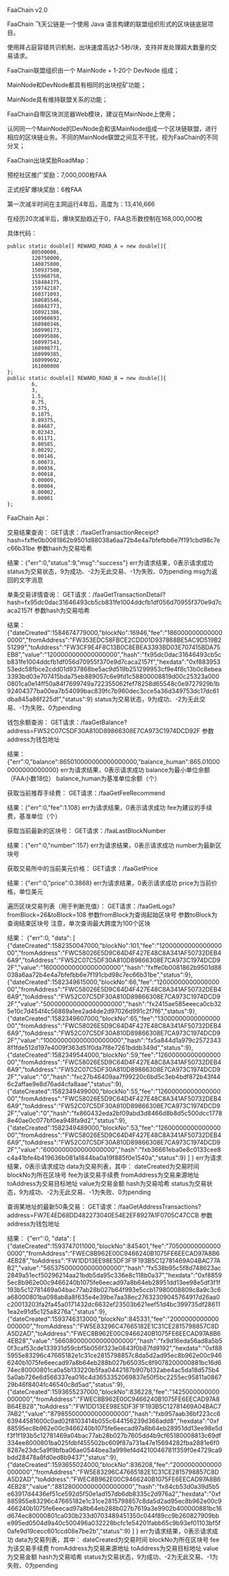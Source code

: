 FaaChain v2.0


FaaChain 飞天公链是一个使用 Java 语言构建的联盟组织形式的区块链底层项目。

使用拜占庭容错共识机制，出块速度高达2-5秒/块，支持并发处理超大数量的交易请求。


FaaChain联盟组织由一个 MainNode + 1-20个 DevNode 组成；

MainNode和DevNode都具有相同的出块挖矿功能；

MainNode具有维持联盟关系的功能；

FaaChain自带区块浏览器Web模块，建议在MainNode上使用；

认同同一个MainNode的DevNode会和该MainNode组成一个区块链联盟，进行相应的区块链业务。不同的MainNode联盟之间互不干扰，视为FaaChain的不同分叉；


FaaChain出块奖励RoadMap：

预挖社区推广奖励：7,000,000枚FAA

正式挖矿爆块奖励：6枚FAA

第一次减半时间在主网运行4年后，高度为：13,416,666

在经历20次减半后，爆块奖励趋近于0，FAA总币数控制在168,000,000枚

具体代码：

    public static double[] REWARD_ROAD_A = new double[]{
            80500000,
            120750000,
            140875000,
            150937500,
            155968750,
            158484375,
            159742187,
            160371093,
            160685546,
            160842773,
            160921386,
            160960693,
            160980346,
            160990173,
            160995086,
            160997543,
            160998771,
            160999385,
            160999692,
            161000000
    };
    public static double[] REWARD_ROAD_B = new double[]{
            6,
            3,
            1.5,
            0.75,
            0.375,
            0.1875,
            0.09375,
            0.04687,
            0.02343,
            0.01171,
            0.00585,
            0.00292,
            0.00146,
            0.00073,
            0.00036,
            0.00018,
            0.00009,
            0.00004,
            0.00002,
            0.00001
    };


FaaChain Api：

交易结果查询：
GET请求：/faaGetTransactionReceipt?hash=fxffe0b0081862b9501d88038a6aa72b4e4a7bfefbb6e7f191cbd98c7ec66b31be
参数hash为交易哈希

结果：{"err":0,"status":9,"msg":"success"} 
err为请求结果，0表示请求成功
status为交易状态，9为成功、-2为无此交易、-1为失败、0为pending
msg为返回的文字消息


单条交易详情查询：
GET请求：/faaGetTransactionDetail?hash=fx95dc0dac31646493cb5cb831fe1004ddcfb1df056d70955f370e9d7caca2157f
参数hash为交易哈希

结果：{"dateCreated":1584674779000,"blockNo":16946,"fee":"1860000000000000000","fromAddress":"FW353EDC58FBCE2CDD01D937868BE5AC9D519B251299","toAddress":"FW3CF9E4F8C13B0C8EBEA3393BD03E707415BDA75EB8","value":"1200000000000000000","hash":"fx95dc0dac31646493cb5cb831fe1004ddcfb1df056d70955f370e9d7caca2157f","hexdata":"0xf88395353edc58fbce2cdd01d937868be5ac9d519b251299953cf9e4f8c13b0c8ebea3393bd03e707415bda75eb889057c6e9fd1c58800008819d00c25323a0000801ca0e14ff50a84f7699749a722355062fef78258d65548c0e9727929b1b92404377ba00ea7b54099bac839fc7b960dec3cce5a36d349753dc17dc61dba845a86f225df","status":9}
status为交易状态，9为成功、-2为无此交易、-1为失败、0为pending


钱包余额查询：
GET请求：/faaGetBalance?address=FW52C07C5DF30A810D89866308E7CA973C1974DCD92F
参数address为钱包地址

结果：{"err":0,"balance":865010000000000000000,"balance_human":865.010000000000000000}
err为请求结果，0表示请求成功
balance为最小单位余额（FAA小数18位）
balance_human为基准单位余额（个）


获取当前推荐手续费：
GET请求：/faaGetFeeRecommend

结果：{"err":0,"fee":1.108}
err为请求结果，0表示请求成功
fee为建议的手续费，基准单位（个）


获取当前最新的区块号：
GET请求：/faaLastBlockNumber

结果：{"err":0,"number":157}
err为请求结果，0表示请求成功
number为最新区块号


获取交易所中的当前美元价格：
GET请求：/faaGetPrice

结果：{"err":0,"price":0.3868}
err为请求结果，0表示请求成功
price为当前价格，单位美元


遍历区块交易列表（用于判断充值）：
GET请求：/faaGetLogs?fromBlock=26&toBlock=108
参数fromBlock为查询起始区块号
参数toBlock为查询结束区块号
注意，单次查询最大跨度为100个区块

结果：
{"err":0,
"data":
	[
	{"dateCreated":1582350047000,"blockNo":101,"fee":"1200000000000000000","fromAddress":"FWC58026E5D9C64D4F427E48C8A341AF50732DEB46A9","toAddress":"FW52C07C5DF30A810D89866308E7CA973C1974DCD92F","value":"160000000000000000000","hash":"fxffe0b0081862b9501d88038a6aa72b4e4a7bfefbb6e7f191cbd98c7ec66b31be","status":9},
	{"dateCreated":1582349615000,"blockNo":66,"fee":"1200000000000000000","fromAddress":"FWC58026E5D9C64D4F427E48C8A341AF50732DEB46A9","toAddress":"FW52C07C5DF30A810D89866308E7CA973C1974DCD92F","value":"500000000000000000000","hash":"fx2415ae585eeeca0cb325e10c7d454f4c56869a1ee2ad4de2d97026d991c2f7f6","status":9},
	{"dateCreated":1582349607000,"blockNo":65,"fee":"1300000000000000000","fromAddress":"FWC58026E5D9C64D4F427E48C8A341AF50732DEB46A9","toAddress":"FW52C07C5DF30A810D89866308E7CA973C1974DCD92F","value":"100000000000000000000","hash":"fx5a844d1a979c25723438f1fde512d197e4009f363d51f0da7f8e7261bddb349d","status":9},
	{"dateCreated":1582349544000,"blockNo":59,"fee":"1260000000000000000","fromAddress":"FWC58026E5D9C64D4F427E48C8A341AF50732DEB46A9","toAddress":"FW52C07C5DF30A810D89866308E7CA973C1974DCD92F","value":"0","hash":"fxc27b46409aa7f99220c6bd5c3eb4bdf872b43f446c2affae9e8d76ad4cfa8aae","status":9},
	{"dateCreated":1582349499000,"blockNo":55,"fee":"1260000000000000000","fromAddress":"FWC58026E5D9C64D4F427E48C8A341AF50732DEB46A9","toAddress":"FW52C07C5DF30A810D89866308E7CA973C1974DCD92F","value":"0","hash":"fx860432eda2bf09abd3d8466d8b8d5c500dcc17788e40ae0c077bf0ea948fa9d2","status":9},
	{"dateCreated":1582349489000,"blockNo":53,"fee":"1260000000000000000","fromAddress":"FWC58026E5D9C64D4F427E48C8A341AF50732DEB46A9","toAddress":"FW52C07C5DF30A810D89866308E7CA973C1974DCD92F","value":"6000000000000000000","hash":"fxb36661eba0e8c0133cee8c4a41bfe4b419636b081a1844ba0a19f885f0e1540a","status":9}
	]
}
err为请求结果，0表示请求成功
data为交易列表，其中：
	dateCreated为交易时间
	blockNo为所在区块号
	fee为该交易手续费
	fromAddress为交易来源地址
	toAddress为交易目标地址
	value为交易金额
	hash为交易哈希
	status为交易状态，9为成功、-2为无此交易、-1为失败、0为pending


查询某地址的最新50条交易：
GET请求：/faaGetAddressTransactions?address=FW7E4ED68DD482273040E54E2EF8927A1F0705C47CCB
参数address为钱包地址

结果：
{"err":0,
"data":
	[
	{"dateCreated":1593747011000,"blockNo":845401,"fee":"705000000000000000","fromAddress":"FWEC8B962E00C9466240B1075FE6EECAD97A8B64EB28","toAddress":"FW1DD13EE98E5DF3F1F193B5C12781469A04BAC77AB2","value":"565375000000000000000","hash":"fx538b95c5f8d748623ac2849a51ecf50296214aa21bdb5da95c336e8c118b0a37","hexdata":"0xf88595ec8b962e00c9466240b1075fe6eecad97a8b64eb28951dd13ee98e5df3f1f193b5c12781469a04bac77ab28b027b64f993e5ccb17980008809c8a9c3c6a68000801ba098ab8a8f635e4e39be7aa38ec27632309045764917d26aa0c20013203fa2fa45a0171432dc6632ef23503b621eef51d4bc399735df286111ea2e91d5c125a8276a","status":9},
	{"dateCreated":1593746313000,"blockNo":845331,"fee":"2000000000000000000","fromAddress":"FW5E83296C47665182E1C31CE2815798857C8DA5D2AD","toAddress":"FWEC8B962E00C9466240B1075FE6EECAD97A8B64EB28","value":"566080000000000000000","hash":"fx9d16eda56ad8a5b50f3caf53cde133931d59cbf5b056f323e0843f0b87fd9192","hexdata":"0xf885955e83296c47665182e1c31ce2815798857c8da5d2ad95ec8b962e00c9466240b1075fe6eecad97a8b64eb288b027b65035c8f9078200000881bc16d674ec80000801ca0a5b133220b5faa0442187b907b132abe4ac5da18d575b45a0ab726e6d566337ea016c4d3653352069837e50f5bc2255ec95811a086729b46f8404fc46540c8d5ad","status":9},
	{"dateCreated":1593655237000,"blockNo":836228,"fee":"1425000000000000000","fromAddress":"FWEC8B962E00C9466240B1075FE6EECAD97A8B64EB28","toAddress":"FW1DD13EE98E5DF3F1F193B5C12781469A04BAC77AB2","value":"879855000000000000000","hash":"fxb957aab36bf223cc663944581600c0ad02f8103414b055c644156239d366add8","hexdata":"0xf88595ec8b962e00c9466240b1075fe6eecad97a8b64eb28951dd13ee98e5df3f1f193b5c12781469a04bac77ab28b027b7605dd4b9cf65180008813c69df334ee8000801ba025fdbf455502bc609f87a731a47e15694282fba2881e6f08287e23dc5a9f9bfba06ae0544bea3a999ef4d4210046781f359f0e4729ca9bdd28478a8fd0ed8b9437","status":9},
	{"dateCreated":1593655024000,"blockNo":836208,"fee":"2000000000000000000","fromAddress":"FW5E83296C47665182E1C31CE2815798857C8DA5D2AD","toAddress":"FWEC8B962E00C9466240B1075FE6EECAD97A8B64EB28","value":"881280000000000000000","hash":"fx84cb53d0a39d5b5e63917d4436ef51ce592d5f50e1ad157db6db8335c2d976a2","hexdata":"0xf885955e83296c47665182e1c31ce2815798857c8da5d2ad95ec8b962e00c9466240b1075fe6eecad97a8b64eb288b027b7619a3e9902b400000881bc16d674ec80000801ca030b233d0703489451350c044f89cc9b260827909bbe995ed0504d9a40c500496a032228bcfc1e54201fabb65c9b93ef01103bf5f0afe9d19cecc601ccd08e7be2b","status":9}
	]
}
err为请求结果，0表示请求成功
data为交易列表，其中：
	dateCreated为交易时间
	blockNo为所在区块号
	fee为该交易手续费
	fromAddress为交易来源地址
	toAddress为交易目标地址
	value为交易金额
	hash为交易哈希
	status为交易状态，9为成功、-2为无此交易、-1为失败、0为pending